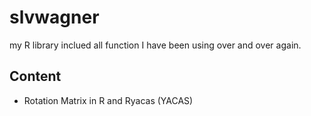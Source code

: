 # slvwagner
my R library inclued all function I have been using over and over again.

## Content

-   Rotation Matrix in R and Ryacas (YACAS)


